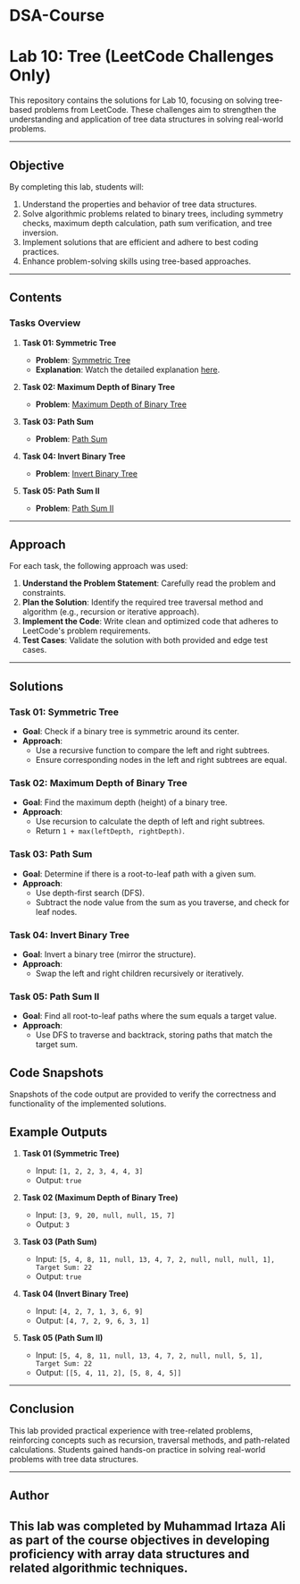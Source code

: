 # DSA-Course  

# Lab 10: Tree (LeetCode Challenges Only)  

This repository contains the solutions for Lab 10, focusing on solving tree-based problems from LeetCode. These challenges aim to strengthen the understanding and application of tree data structures in solving real-world problems.  

---

## Objective  

By completing this lab, students will:  

1. Understand the properties and behavior of tree data structures.  
2. Solve algorithmic problems related to binary trees, including symmetry checks, maximum depth calculation, path sum verification, and tree inversion.  
3. Implement solutions that are efficient and adhere to best coding practices.  
4. Enhance problem-solving skills using tree-based approaches.  

---

## Contents  

### Tasks Overview  

1. **Task 01: Symmetric Tree**  
   - **Problem**: [Symmetric Tree](https://leetcode.com/problems/symmetric-tree/description/?envType=problem-list-v2&envId=tree)  
   - **Explanation**: Watch the detailed explanation [here](https://www.youtube.com/watch?v=Mao9uzxwvmc).  

2. **Task 02: Maximum Depth of Binary Tree**  
   - **Problem**: [Maximum Depth of Binary Tree](https://leetcode.com/problems/maximum-depth-of-binary-tree/description/?envType=problem-list-v2&envId=tree)  

3. **Task 03: Path Sum**  
   - **Problem**: [Path Sum](https://leetcode.com/problems/path-sum/description/?envType=problem-list-v2&envId=tree)  

4. **Task 04: Invert Binary Tree**  
   - **Problem**: [Invert Binary Tree](https://leetcode.com/problems/invert-binary-tree/description/?envType=problem-list-v2&envId=tree)  

5. **Task 05: Path Sum II**  
   - **Problem**: [Path Sum II](https://leetcode.com/problems/path-sum-ii/description/?envType=problem-list-v2&envId=binary-tree)  

---

## Approach  

For each task, the following approach was used:  

1. **Understand the Problem Statement**: Carefully read the problem and constraints.  
2. **Plan the Solution**: Identify the required tree traversal method and algorithm (e.g., recursion or iterative approach).  
3. **Implement the Code**: Write clean and optimized code that adheres to LeetCode's problem requirements.  
4. **Test Cases**: Validate the solution with both provided and edge test cases.  

---

## Solutions  

### **Task 01: Symmetric Tree**  
- **Goal**: Check if a binary tree is symmetric around its center.  
- **Approach**:  
  - Use a recursive function to compare the left and right subtrees.  
  - Ensure corresponding nodes in the left and right subtrees are equal.  

### **Task 02: Maximum Depth of Binary Tree**  
- **Goal**: Find the maximum depth (height) of a binary tree.  
- **Approach**:  
  - Use recursion to calculate the depth of left and right subtrees.  
  - Return `1 + max(leftDepth, rightDepth)`.

### **Task 03: Path Sum**  
- **Goal**: Determine if there is a root-to-leaf path with a given sum.  
- **Approach**:  
  - Use depth-first search (DFS).  
  - Subtract the node value from the sum as you traverse, and check for leaf nodes.  

### **Task 04: Invert Binary Tree**  
- **Goal**: Invert a binary tree (mirror the structure).  
- **Approach**:  
  - Swap the left and right children recursively or iteratively.  

### **Task 05: Path Sum II**  
- **Goal**: Find all root-to-leaf paths where the sum equals a target value.  
- **Approach**:  
  - Use DFS to traverse and backtrack, storing paths that match the target sum.  

## Code Snapshots
Snapshots of the code output are provided to verify the correctness and functionality of the implemented solutions.

## Example Outputs  

1. **Task 01 (Symmetric Tree)**  
   - Input: `[1, 2, 2, 3, 4, 4, 3]`  
   - Output: `true`  

2. **Task 02 (Maximum Depth of Binary Tree)**  
   - Input: `[3, 9, 20, null, null, 15, 7]`  
   - Output: `3`  

3. **Task 03 (Path Sum)**  
   - Input: `[5, 4, 8, 11, null, 13, 4, 7, 2, null, null, null, 1], Target Sum: 22`  
   - Output: `true`  

4. **Task 04 (Invert Binary Tree)**  
   - Input: `[4, 2, 7, 1, 3, 6, 9]`  
   - Output: `[4, 7, 2, 9, 6, 3, 1]`  

5. **Task 05 (Path Sum II)**  
   - Input: `[5, 4, 8, 11, null, 13, 4, 7, 2, null, null, 5, 1], Target Sum: 22`  
   - Output: `[[5, 4, 11, 2], [5, 8, 4, 5]]`  

---

## Conclusion  

This lab provided practical experience with tree-related problems, reinforcing concepts such as recursion, traversal methods, and path-related calculations. Students gained hands-on practice in solving real-world problems with tree data structures.  

---  

## Author
This lab was completed by **Muhammad Irtaza Ali** as part of the course objectives in developing proficiency with array data structures and related algorithmic techniques.
--- 
